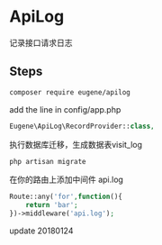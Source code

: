 # ApiLog
记录接口请求日志

## Steps

```bash
composer require eugene/apilog
```

add the line in config/app.php
```php
Eugene\ApiLog\RecordProvider::class,
```

执行数据库迁移，生成数据表visit_log
```bash
php artisan migrate
```

在你的路由上添加中间件 api.log
```php
Route::any('for',function(){
    return 'bar';
})->middleware('api.log');
```



update 20180124